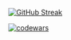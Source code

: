 [![GitHub Streak](https://github-readme-streak-stats-three-sepia.vercel.app?user=Poliklot&theme=dark&hide_border=true&locale=ru&card_width=845)](https://git.io/streak-stats)

[![codewars](https://www.codewars.com/users/Poliklot/badges/large)](https://www.codewars.com/users/Poliklot)   
